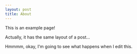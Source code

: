 ```yaml
---
layout: post
title: About
---
```


This is an example page!

Actually, it has the same layout of a post...



Hmmmm, okay, I'm going to see what happens when I edit this.